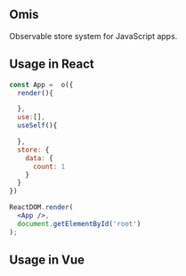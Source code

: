 ## Omis

Observable store system for JavaScript apps.

## Usage in React

```jsx
const App =  o({
  render(){

  },
  use:[],
  useSelf(){

  },
  store: {
    data: {
      count: 1
    }
  }
})

ReactDOM.render(
  <App />,
  document.getElementById('root')
);
```

## Usage in Vue
